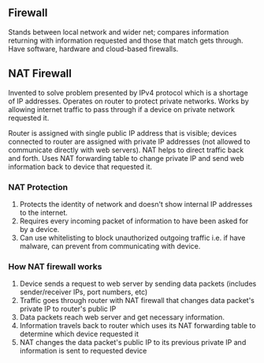 ## Firewall

Stands between local network and wider net; compares information returning with information requested and those that match gets through. Have software, hardware and cloud-based firewalls.

## NAT Firewall

Invented to solve problem presented by IPv4 protocol which is a shortage of IP addresses. Operates on router to protect private networks. Works by allowing internet traffic to pass through if a device on private network requested it.

Router is assigned with single public IP address that is visible; devices connected to router are assigned with private IP addresses (not allowed to communicate directly with web servers). NAT helps to direct traffic back and forth. Uses NAT forwarding table to change private IP and send web information back to device that requested it.

### NAT Protection

1. Protects the identity of network and doesn't show internal IP addresses to the internet.
2. Requires every incoming packet of information to have been asked for by a device.
3. Can use whitelisting to block unauthorized outgoing traffic i.e. if have malware, can prevent from communicating with device.

### How NAT firewall works

1. Device sends a request to web server by sending data packets (includes sender/receiver IPs, port numbers, etc)
2. Traffic goes through router with NAT firewall that changes data packet's private IP to router's public IP
3. Data packets reach web server and get necessary information.
4. Information travels back to router which uses its NAT forwarding table to determine which device requested it
5. NAT changes the data packet's public IP to its previous private IP and information is sent to requested device
